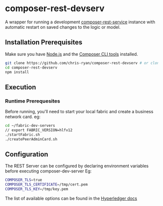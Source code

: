 # composer-rest-devserv

A wrapper for running a development [composer-rest-service](https://github.com/hyperledger/composer) instance with automatic restart on saved changes to the logic or model.

## Installation Prerequisites

Make sure you have [Node.js](http://nodejs.org/) and the [Composer CLI tools](https://hyperledger.github.io/composer/latest/installing/development-tools.html) installed.

```sh
git clone https://github.com/chris-ryan/composer-rest-devserv # or clone your own fork
cd composer-rest-devserv
npm install

```

## Execution

### Runtime Prerequesites
Before running, you'll need to start your local fabric and create a business network card.
eg:
```sh
cd ~/fabric-dev-servers
// export FABRIC_VERSION=hlfv12
./startFabric.sh
./createPeerAdminCard.sh
```

###

## Configuration
The REST Server can be configured by declaring environment variables before executing composer-dev-server
Eg:
```sh
COMPOSER_TLS=true
COMPOSER_TLS_CERTIFICATE=/tmp/cert.pem
COMPOSER_TLS_KEY=/tmp/key.pem
```

The list of available options can be found in the [Hyperledger docs](https://hyperledger.github.io/composer/latest/reference/rest-server)